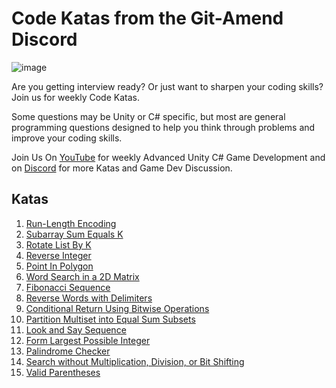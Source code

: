 # Code Katas from the Git-Amend Discord
![image](https://github.com/adammyhre/Code-Katas/assets/38876398/bef58635-b882-4417-844b-1b65533c9470)

Are you getting interview ready? Or just want to sharpen your coding skills? Join us for weekly Code Katas.

Some questions may be Unity or C# specific, but most are general programming questions designed to help you 
think through problems and improve your coding skills.

Join Us On [YouTube](https://youtube.com/@git-amend?sub_confirmation=1) for weekly Advanced Unity C# Game Development 
and on [Discord](https://discord.gg/FDRZGQBBUC) for more Katas and Game Dev Discussion.

## Katas
1. [Run-Length Encoding](Katas/RunlengthEncoding/)
2. [Subarray Sum Equals K](Katas/SubarraySumEqualsK/)
3. [Rotate List By K](Katas/RotateListByK/)
4. [Reverse Integer](Katas/ReverseInteger/)
5. [Point In Polygon](Katas/PointInPolygon/)
6. [Word Search in a 2D Matrix](Katas/WordSearch/)
7. [Fibonacci Sequence](Katas/FibonacciSequence/)
8. [Reverse Words with Delimiters](Katas/ReverseDelimitedWords/)
9. [Conditional Return Using Bitwise Operations](Katas/BitwiseConditional/)
10. [Partition Multiset into Equal Sum Subsets](Katas/PartitionMultiset/)
11. [Look and Say Sequence](Katas/LookAndSaySequence/)
12. [Form Largest Possible Integer](Katas/FormLargestInteger/)
13. [Palindrome Checker](Katas/PalindromeChecker/)
14. [Search without Multiplication, Division, or Bit Shifting](Katas/SortedListSearch/)
15. [Valid Parentheses](Katas/ValidParentheses/)
